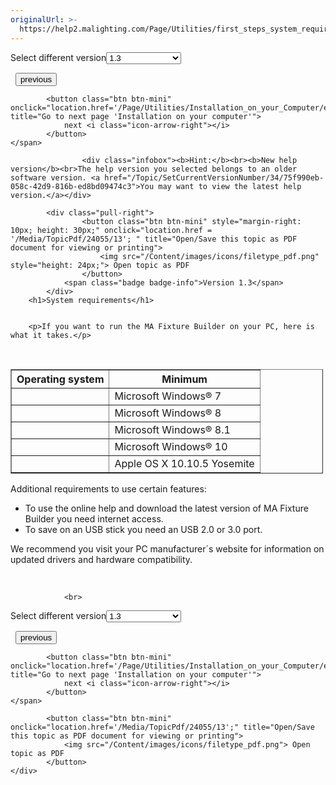 ```yaml
---
originalUrl: >-
  https://help2.malighting.com/Page/Utilities/first_steps_system_requirements/en/1.3
---
```


<div class="topic-navigation">

<div class="pull-right">
	<span class="pull-left">


<div class="pull-left">
<form action="/Topic/SetCurrentVersionNumber" class="form-inline" id="frmTagSelector" method="post">	<span class="form-mini">
		<div class="input-prepend"><span class="add-on">Select different version</span><select autocomplete="off" id="versionNumberId" name="versionNumberId" onchange="$(this).closest('#frmTagSelector').submit();" style="width: 120px;"><option value="">- latest -</option>
<option value="5">1.1</option>
<option value="9">1.2</option>
<option selected="selected" value="13">1.3</option>
<option value="17">1.4</option>
<option value="20">1.5</option>
<option value="34">1.9</option>
</select></div>
		<input data-val="true" data-val-number="The field Int32 must be a number." data-val-required="The Int32 field is required." id="ProductId" name="ProductId" type="hidden" value="10">
		<input id="CurrentGuid" name="CurrentGuid" type="hidden" value="75f990eb-058c-42d9-816b-ed8bd09474c3">
	</span>
</form></div>&nbsp;	</span>
	<span class="pull-right" style="white-space: nowrap;">
			<button class="btn btn-mini" onclick="location.href='/Page/Utilities/First_Steps/en/1.3'; " title="Go to previous page 'First Steps'">
				<i class="icon-arrow-left"></i> previous
			</button>

			<button class="btn btn-mini" onclick="location.href='/Page/Utilities/Installation_on_your_Computer/en/1.3';" title="Go to next page 'Installation on your computer'">
				next <i class="icon-arrow-right"></i> 
			</button>
	</span>
</div>
<div class="clear-fix" style="margin-bottom: 10px"></div>
</div>

					<div class="infobox"><b>Hint:</b><br><b>New help version</b><br>The help version you selected belongs to an older software version. <a href="/Topic/SetCurrentVersionNumber/34/75f990eb-058c-42d9-816b-ed8bd09474c3">You may want to view the latest help version.</a></div>

			<div class="pull-right">
					<button class="btn btn-mini" style="margin-right: 10px; height: 30px;" onclick="location.href = '/Media/TopicPdf/24055/13'; " title="Open/Save this topic as PDF document for viewing or printing">
						<img src="/Content/images/icons/filetype_pdf.png" style="height: 24px;"> Open topic as PDF
					</button>
				<span class="badge badge-info">Version 1.3</span>
			</div>
		<h1>System requirements</h1>


		<p>If you want to run the MA Fixture Builder on your PC, here is what it takes.</p>

<p>&nbsp;</p>

<table border="1" cellpadding="1" cellspacing="1" style="width:500px">
	<thead>
		<tr>
			<th scope="col">Operating system</th>
			<th scope="col">Minimum</th>
		</tr>
	</thead>
	<tbody>
		<tr>
			<td>&nbsp;</td>
			<td>Microsoft Windows® 7</td>
		</tr>
		<tr>
			<td>&nbsp;</td>
			<td>Microsoft Windows® 8</td>
		</tr>
		<tr>
			<td>&nbsp;</td>
			<td>Microsoft Windows® 8.1</td>
		</tr>
		<tr>
			<td>&nbsp;</td>
			<td>Microsoft Windows® 10</td>
		</tr>
		<tr>
			<td>&nbsp;</td>
			<td>Apple OS X 10.10.5 Yosemite</td>
		</tr>
	</tbody>
</table>

<p>Additional requirements to use certain features:</p>

<ul>
	<li>To use the online help and download the latest version of MA Fixture Builder you need internet access.</li>
	<li>To save on an USB stick you need an USB 2.0 or 3.0 port.</li>
</ul>

<p>We recommend you visit your PC manufacturer´s website for information on updated drivers and hardware compatibility.</p>

<p>&nbsp;</p>


				<br>
<div class="topic-navigation">

<div class="pull-right">
	<span class="pull-left">


<div class="pull-left">
<form action="/Topic/SetCurrentVersionNumber" class="form-inline" id="frmTagSelector" method="post">	<span class="form-mini">
		<div class="input-prepend"><span class="add-on">Select different version</span><select autocomplete="off" id="versionNumberId" name="versionNumberId" onchange="$(this).closest('#frmTagSelector').submit();" style="width: 120px;"><option value="">- latest -</option>
<option value="5">1.1</option>
<option value="9">1.2</option>
<option selected="selected" value="13">1.3</option>
<option value="17">1.4</option>
<option value="20">1.5</option>
<option value="34">1.9</option>
</select></div>
		<input data-val="true" data-val-number="The field Int32 must be a number." data-val-required="The Int32 field is required." id="ProductId" name="ProductId" type="hidden" value="10">
		<input id="CurrentGuid" name="CurrentGuid" type="hidden" value="75f990eb-058c-42d9-816b-ed8bd09474c3">
	</span>
</form></div>&nbsp;	</span>
	<span class="pull-right" style="white-space: nowrap;">
			<button class="btn btn-mini" onclick="location.href='/Page/Utilities/First_Steps/en/1.3'; " title="Go to previous page 'First Steps'">
				<i class="icon-arrow-left"></i> previous
			</button>

			<button class="btn btn-mini" onclick="location.href='/Page/Utilities/Installation_on_your_Computer/en/1.3';" title="Go to next page 'Installation on your computer'">
				next <i class="icon-arrow-right"></i> 
			</button>
	</span>
</div>
	<div class="clear-fix"></div>
	<div class="pull-right">
	
			<button class="btn btn-mini" onclick="location.href='/Media/TopicPdf/24055/13';" title="Open/Save this topic as PDF document for viewing or printing">
				<img src="/Content/images/icons/filetype_pdf.png"> Open topic as PDF
			</button>
	</div>
<div class="clear-fix" style="margin-bottom: 10px"></div>
</div>

	
